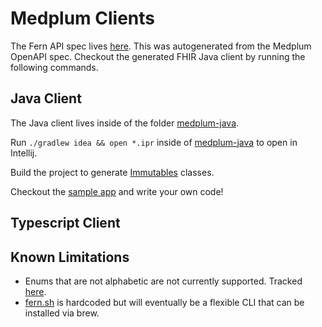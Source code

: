 # Medplum Clients

The Fern API spec lives [here](./api/fhir.yml). This was autogenerated from the Medplum OpenAPI spec.
Checkout the generated FHIR Java client by running the following commands.

## Java Client

The Java client lives inside of the folder [medplum-java](./medplum-java).

Run `./gradlew idea && open *.ipr` inside of [medplum-java](./medplum-java) to open in Intellij.

Build the project to generate [Immutables](https://immutables.github.io/) classes.

Checkout the [sample app](./medplum-java/medplum-sample-application/src/main/java/com/sample/Main.java) and write your own code!

## Typescript Client

## Known Limitations

- Enums that are not alphabetic are not currently supported. Tracked [here](https://github.com/fern-api/fern/issues/62).
- [fern.sh](/fern.sh) is hardcoded but will eventually be a flexible CLI that can be installed via brew.

